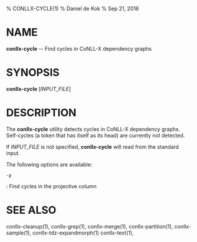% CONLLX-CYCLE(1)
% Daniel de Kok
% Sep 21, 2016

NAME
====

**conllx-cycle** -- Find cycles in CoNLL-X dependency graphs

SYNOPSIS
========

**conllx-cycle** [*INPUT_FILE*]

DESCRIPTION
===========

The **conllx-cycle** utility detects cycles in CoNLL-X dependency graphs.
Self-cycles (a token that has itself as its head) are currently not
detected.

If *INPUT_FILE* is not specified, **conllx-cycle** will read from the
standard input.

The following options are available:

`-p`

:    Find cycles in the projective column

SEE ALSO
========

conllx-cleanup(1),
conllx-grep(1),
conllx-merge(1),
conllx-partition(1),
conllx-sample(1),
conllx-tdz-expandmorph(1)
conllx-text(1),
